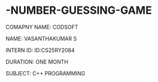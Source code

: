 # -NUMBER-GUESSING-GAME 

COMAPNY NAME: CODSOFT

NAME: VASANTHAKUMAR S

INTERN ID: ID:CS25RY2084 

DURATION: ONE MONTH 

SUBJECT: C++ PROGRAMMING 



